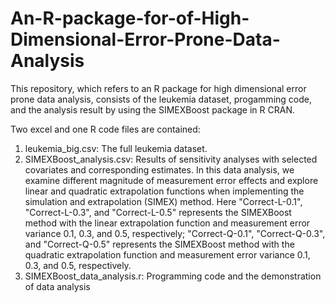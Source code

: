 # An-R-package-for-of-High-Dimensional-Error-Prone-Data-Analysis
This repository, which refers to an R package for high dimensional error prone data analysis, consists of the leukemia dataset, progamming code, and the analysis result by using the SIMEXBoost package in R CRAN.

Two excel and one R code files are contained:
1. leukemia_big.csv: The full leukemia dataset.
2. SIMEXBoost_analysis.csv: Results of sensitivity analyses with selected covariates and corresponding estimates. In this data analysis, we examine different magnitude of measurement error effects and explore linear and quadratic extrapolation functions when implementing the simulation and extrapolation (SIMEX) method. Here "Correct-L-0.1", "Correct-L-0.3", and "Correct-L-0.5" represents the SIMEXBoost method with the linear extrapolation function and measurement error variance 0.1, 0.3, and 0.5, respectively; "Correct-Q-0.1", "Correct-Q-0.3", and "Correct-Q-0.5" represents the SIMEXBoost method with the quadratic extrapolation function and measurement error variance 0.1, 0.3, and 0.5, respectively.
3. SIMEXBoost_data_analysis.r: Programming code and the demonstration of data analysis
